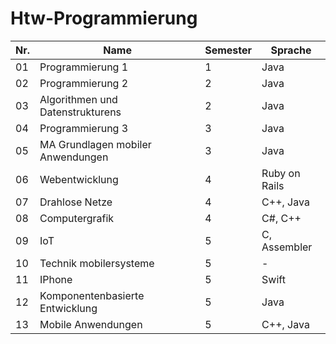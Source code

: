 # Htw-Programmierung

|  Nr.        | Name          | Semester     | Sprache       |  
|-------------| ------------- | ------------ | ------------  |  
|01| Programmierung 1                  | 1 |   Java          |  
|02| Programmierung 2                  | 2 |   Java          |  
|03| Algorithmen und Datenstrukturens  | 2 |   Java          |  
|04| Programmierung 3                  | 3 |   Java          |  
|05| MA Grundlagen mobiler Anwendungen | 3 |   Java          |
|06| Webentwicklung                    | 4 |   Ruby on Rails |
|07| Drahlose Netze                    | 4 |   C++, Java     |
|08| Computergrafik                    | 4 |   C#, C++       |
|09| IoT                               | 5 |   C, Assembler  |
|10| Technik mobilersysteme            | 5 |   -             |
|11| IPhone                            | 5 |   Swift         |
|12| Komponentenbasierte Entwicklung   | 5 |   Java          |
|13| Mobile  Anwendungen               | 5 |   C++, Java     |
